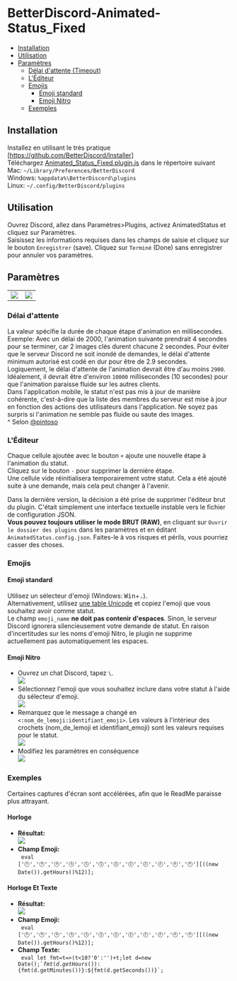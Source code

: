# BetterDiscord-Animated-Status_Fixed

* [Installation](#installation)
* [Utilisation](#utilisation)
* [Paramètres](#paramètres)
  * [Délai d'attente (Timeout)](#délai-dattente)
  * [L'Éditeur](#léditeur)
  * [Emojis](#emojis)
    * [Emoji standard](#emoji-standard)
    * [Emoji Nitro](#emoji-nitro)
  * [Exemples](#exemples)

## Installation
Installez en utilisant le très pratique [https://github.com/BetterDiscord/Installer] \
Téléchargez [Animated_Status_Fixed.plugin.js](/Animated_Status_Fixed.plugin.js?raw=true) dans le répertoire suivant \
Mac: `~/Library/Preferences/BetterDiscord`\
Windows: `%appdata%\BetterDiscord\plugins`\
Linux: `~/.config/BetterDiscord/plugins`

## Utilisation
Ouvrez Discord, allez dans Paramètres\>Plugins, activez AnimatedStatus et cliquez sur Paramètres.\
Saisissez les informations requises dans les champs de saisie et cliquez sur le bouton `Enregistrer` (save).
Cliquez sur `Terminé` (Done) sans enregistrer pour annuler vos paramètres.

## Paramètres
<table align="center">
  <td> <img src="Screenshots/Settings_Dark.png"> </td>
  <td> <img src="Screenshots/Settings_Light.png"> </td>
</table>

### Délai d'attente
La valeur spécifie la durée de chaque étape d'animation en millisecondes.
Exemple: Avec un délai de 2000, l'animation suivante prendrait 4 secondes pour se terminer, car 2 images clés durent chacune 2 secondes.
Pour éviter que le serveur Discord ne soit inondé de demandes, le délai d'attente minimum autorisé est codé en dur pour être de 2.9 secondes. \
Logiquement, le délai d'attente de l'animation devrait être d'au moins `2900`. Idéalement, il devrait être d'environ `10000` millisecondes (10 secondes) pour que l'animation paraisse fluide sur les autres clients. \
Dans l'application mobile, le statut n'est pas mis à jour de manière cohérente, c'est-à-dire que la liste des membres du serveur est mise à jour en fonction des actions des utilisateurs dans l'application. Ne soyez pas surpris si l'animation ne semble pas fluide ou saute des images. \
^ Selon [@pintoso](https://github.com/pintoso)

### L'Éditeur
Chaque cellule ajoutée avec le bouton `+` ajoute une nouvelle étape à l'animation du statut. \
Cliquez sur le bouton `-` pour supprimer la dernière étape. \
Une cellule vide réinitialisera temporairement votre statut. Cela a été ajouté suite à une demande, mais cela peut changer à l'avenir.

Dans la dernière version, la décision a été prise de supprimer l'éditeur brut du plugin. C'était simplement une interface textuelle instable vers le fichier de configuration JSON. \
**Vous pouvez toujours utiliser le mode BRUT (RAW)**, en cliquant sur `Ouvrir le dossier des plugins` dans les paramètres et en éditant `AnimatedStatus.config.json`. Faites-le à vos risques et périls, vous pourriez casser des choses.

### Emojis
#### Emoji standard
Utilisez un sélecteur d'emoji (Windows: <kbd>Win</kbd>+<kbd>.</kbd>). \
Alternativement, utilisez [une table Unicode](https://unicode.org/emoji/charts/full-emoji-list.html) et copiez l'emoji que vous souhaitez avoir comme statut. \
Le champ `emoji_name` **ne doit pas contenir d'espaces**. Sinon, le serveur Discord ignorera silencieusement votre demande de statut.
En raison d'incertitudes sur les noms d'emoji Nitro, le plugin ne supprime actuellement pas automatiquement les espaces.

#### Emoji Nitro
- Ouvrez un chat Discord, tapez `\`. \
  <img src="Screenshots/nitro0.png">
- Sélectionnez l'emoji que vous souhaitez inclure dans votre statut à l'aide du sélecteur d'emoji. \
  <img src="Screenshots/nitro1.png">
- Remarquez que le message a changé en `<:nom_de_lemoji:identifiant_emoji>`. Les valeurs à l'intérieur des crochets (nom_de_lemoji et identifiant_emoji) sont les valeurs requises pour le statut. \
  <img src="Screenshots/nitro2.png">
- Modifiez les paramètres en conséquence \
  <img src="Screenshots/nitro3.png">

### Exemples
Certaines captures d'écran sont accélérées, afin que le ReadMe paraisse plus attrayant.

#### Horloge
- **Résultat:** \
  <img src="Screenshots/JS_Clock.gif">
- **Champ Emoji:** \
  <code> eval ['🕛','🕐','🕑','🕒','🕓','🕔','🕕','🕖','🕗','🕘','🕙','🕚'][((new Date()).getHours()%12)]; </code>

#### Horloge Et Texte
- **Résultat:** \
  <img src="Screenshots/JS_ClockText.png">
- **Champ Emoji:** \
  <code> eval ['🕛','🕐','🕑','🕒','🕓','🕔','🕕','🕖','🕗','🕘','🕙','🕚'][((new Date()).getHours()%12)]; </code>
- **Champ Texte:** \
  <code> eval let fmt=t=>(t<10?'0':'')+t;let d=new Date();\`${fmt(d.getHours())}:${fmt(d.getMinutes())}:${fmt(d.getSeconds())}\`; </code>
